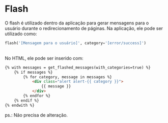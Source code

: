 # Flash
O flash é utilizado dentro da aplicação para gerar mensagens para o usuário durante o redirecionamento de páginas. 
Na aplicação, ele pode ser utilizado como: 
```python
flash('[Mensagem para o usuário]', category='[error/success]')
```
\
No HTML, ele pode ser inserido com:

```html
{% with messages = get_flashed_messages(with_categories=true) %}
    {% if messages %}
        {% for category, message in messages %}
            <div class="alert alert-{{ category }}">
                {{ message }}
            </div>
        {% endfor %}
    {% endif %}
{% endwith %}
```
ps.: Não precisa de alteração.